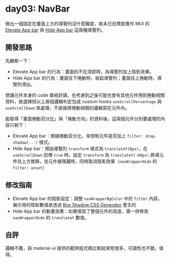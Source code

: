 # day03: NavBar

做出一個固定在畫面上方的導覽列沒什麼難度，故本日目標是實作 MUI 的 [Elevate App bar](https://mui.com/material-ui/react-app-bar/#elevate-app-bar) 與 [Hide App bar](https://mui.com/material-ui/react-app-bar/#hide-app-bar) 這兩種導覽列。

## 開發思路

先觀察一下：
- Elevate App bar 的行為：畫面的不在頂部時，為導覽列加上陰影效果。
- Hide App bar 的行為：畫面往下捲動時，收起導覽列；畫面往上捲動時，導覽列滑出。

想讓元件本身的 code 單純好讀，也考慮到之後可能也會有其他元件用到捲動相關資料，故選擇把以上兩個邏輯判定包成 custom hooks `useScrollPercentage` 與 `useScrollDown` 來處理，不直接將捲動相關的邏輯寫在元件內。

能取得「畫面捲動百分比」與「捲動方向」的資料後，這兩個元件分別要處理的內容只剩下：
- Elevate App bar：根據捲動百分比，來控制元件是否加上 `filter: drop-shadow(...)` 樣式。
- Hide App bar：預設導覽列 `transform` 樣式為 `translateY(0px)`，在 `useScrollDown` 回傳 `true` 時，設定 `transform` 為 `translateY(-60px)` 將導元件往上方推移。並元件被隱藏時，同時取消陰影效果（`navWrapperHide` 的 `filter: unset`）

## 修改指南

- Elevate App bar 的陰影設定：調整 `navWrapperBgColor` 中的 `filter` 內容，展示用的陰影數值是透過 [Box Shadow CSS Generator](https://cssgenerator.org/box-shadow-css-generator.html) 產生的
- Hide App bar 的動畫效果：如果增高了整個元件的高度，需一併修改 `navWrapperHide` 的 `translateY` 數值。

## 自評

邏輯不難，與 material-ui 提供的範例程式碼比較起來短很多，可讀性也不錯，值得。